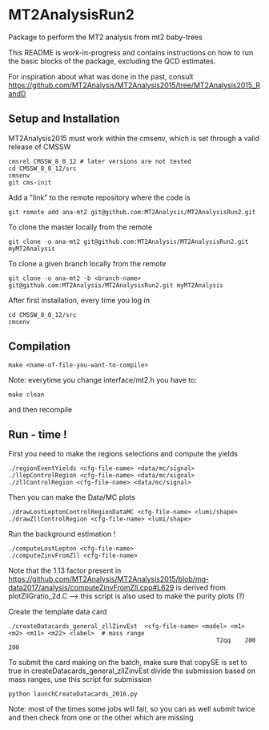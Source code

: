 # MT2AnalysisRun2 
Package to perform the MT2 analysis from mt2 baby-trees

 This README is work-in-progress and contains instructions on how to run 
 the basic blocks of the package, excluding the QCD estimates.

 For inspiration about what was done in the past, consult
 https://github.com/MT2Analysis/MT2Analysis2015/tree/MT2Analysis2015_RandD

## Setup and Installation
MT2Analysis2015 must work within the cmsenv, which is set through a valid release of CMSSW

```
cmsrel CMSSW_8_0_12 # later versions are not tested
cd CMSSW_8_0_12/src
cmsenv
git cms-init
```

Add a "link" to the remote repository where the code is

```
git remote add ana-mt2 git@github.com:MT2Analysis/MT2AnalysisRun2.git
```

To clone the master locally from the remote

```
git clone -o ana-mt2 git@github.com:MT2Analysis/MT2AnalysisRun2.git myMT2Analysis
```

To clone a given branch locally from the remote

```
git clone -o ana-mt2 -b <branch-name> git@github.com:MT2Analysis/MT2AnalysisRun2.git myMT2Analysis
```

After first installation, every time you log in

```
cd CMSSW_8_0_12/src
cmsenv
```

## Compilation

```
make <name-of-file-you-want-to-compile>
```

Note: everytime you change interface/mt2.h you have to:

```
make clean
```

and then recompile

## Run - time !

First you need to make the regions selections and compute the yields

```
./regionEventYields <cfg-file-name> <data/mc/signal>
./llepControlRegion <cfg-file-name> <data/mc/signal>
./zllControlRegion <cfg-file-name> <data/mc/signal>
```

Then you can make the Data/MC plots

```
./drawLostLeptonControlRegionDataMC <cfg-file-name> <lumi/shape>
./drawZllControlRegion <cfg-file-name> <lumi/shape>
```

Run the background estimation !

```
./computeLostLepton <cfg-file-name> 
./computeZinvFromZll <cfg-file-name> 
```

Note that the 1.13 factor present in https://github.com/MT2Analysis/MT2Analysis2015/blob/mg-data2017/analysis/computeZinvFromZll.cpp#L629 
is derived from plotZllGratio_2d.C   --> this script is also used to make the purity plots (?)

Create the template data card

```
./createDatacards_general_zllZinvEst  <cfg-file-name> <model> <m1> <m2> <m11> <m22> <label>  # mass range
                                                          T2qq    200    200                    
```

To submit the card making on the batch, make sure that copySE is set to true in createDatacards_general_zllZinvEst 
divide the submission based on mass ranges, use this script for submission

```
python launchCreateDatacards_2016.py
```

Note: most of the times some jobs will fail, so you can as well submit twice and then check from one or the other which are missing 
